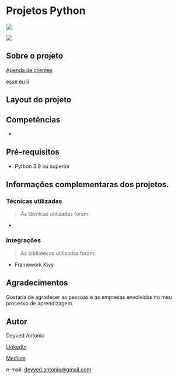 # Projetos Python
[![](https://img.shields.io/github/license/deyvedantonio/readme_atrativo)](https://github.com/DeyvedAntonio/Estudos_Analista/blob/main/LICENSE)

![](https://img.shields.io/badge/Python-3776AB?style=for-the-badge&logo=python&logoColor=white)

## Sobre o projeto
[Agenda de clientes](https://github.com/DeyvedAntonio/projetos_Python/tree/main/agenda_clientes)

[esse eu li](https://github.com/DeyvedAntonio/projetos_Python/tree/main/esse_eu_li)

## Layout do projeto

## Competências
- 

## Pré-requisitos
- Python 3.9 ou superior

## Informações complementaras dos projetos.

### Técnicas utilizadas

>As técnicas utilizadas foram:
- 


### Integrações

>As bibliotecas utilizadas foram:
- Framework Kivy


## Agradecimentos
Gostaria de agradecer as pessoas e as empresas envolvidas no meu processo de aprendizagem.

## Autor
Deyved Antonio

[LinkedIn](https://www.linkedin.com/in/deyvedantonio/)

[Medium](https://medium.com/@deyved.antonio)

e-mail: deyved.antonio@gmail.com
